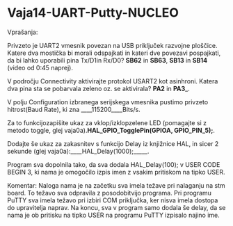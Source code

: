 # Vaja14-UART-Putty-NUCLEO

Vprašanja:

Privzeto je UART2 vmesnik povezan na USB priključek razvojne ploščice. Katere dva mostička bi morali odspajkati in kateri dve povezavi pospajkati, da bi lahko uporabili pina Tx/D1in Rx/D0? __SB62__ in __SB63__, __SB13__ in __SB14__ (video od 0:45 naprej).

V področju Connectivity aktivirajte protokol USART2 kot asinhroni. Katera dva pina sta se pobarvala zeleno oz. se aktivirala? ____PA2____ in ____PA3_____.

V polju Configuration izbranega serijskega vmesnika pustimo privzeto hitrost(Baud Rate), ki zna       ____115200____Bits/s.

Za to funkcijozapišite ukaz za vklop/izklopzelene LED (pomagajte si z metodo toggle, glej vaja0a).____HAL_GPIO_TogglePin(GPIOA, GPIO_PIN_5);____.

Dodajte še ukaz za zakasnitev s funkcijo Delay iz knjižnice HAL, in sicer 2 sekunde (glej vaja0a):____HAL_Delay(1000);_____.

Program sva dopolnila tako, da sva dodala HAL_Delay(100); v USER CODE BEGIN 3, ki nama je omogočilo
izpis imen z vsakim pritiskom na tipko USER.


Komentar:
Naloga nama je na začetku sva imela težave pri nalaganju na stm board. To težavo sva odpravila z posodobitvijo programa. Pri 
programu PuTTY sva imela težavo pri izbiri COM priključka, ker nisva imela dostopa do upravitelja naprav. Na koncu, sva v program samo dodala še delay, da se nama je ob pritisku na tipko USER na programu PuTTY izpisalo najino ime.
